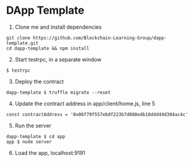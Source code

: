 # DApp Template

1. Clone me and install dependencies
```
git clone https://github.com/Blockchain-Learning-Group/dapp-template.git
cd dapp-template && npm install
```

2. Start testrpc, in a separate window
```
$ testrpc
```

3. Deploy the contract
```
dapp-template $ truffle migrate --reset
```

4. Update the contract address in app/client/home.js, line 5
```
const contractAddress = '0x06f79f557ebdf223b7d088edb10ddd44d304ac4c'
```

5. Run the server
```
dapp-template $ cd app
app $ node server
```

6. Load the app, localhost:9191
